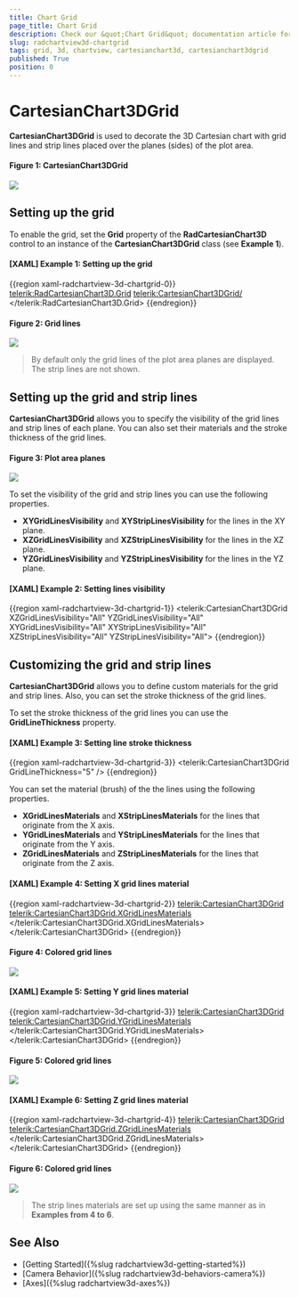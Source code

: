 ```yaml
---
title: Chart Grid
page_title: Chart Grid
description: Check our &quot;Chart Grid&quot; documentation article for the RadChartView3D WPF control.
slug: radchartview3d-chartgrid
tags: grid, 3d, chartview, cartesianchart3d, cartesianchart3dgrid
published: True
position: 0
---
```


# CartesianChart3DGrid

__CartesianChart3DGrid__ is used to decorate the 3D Cartesian chart with grid lines and strip lines placed over the planes (sides) of the plot area.

#### __Figure 1: CartesianChart3DGrid__
![](images/radchartview-3d-chartgrid-0.png)

## Setting up the grid

To enable the grid, set the __Grid__ property of the __RadCartesianChart3D__ control to an instance of the __CartesianChart3DGrid__ class (see __Example 1__). 

#### __[XAML] Example 1: Setting up the grid__  
{{region xaml-radchartview-3d-chartgrid-0}}
	<telerik:RadCartesianChart3D.Grid>
		<telerik:CartesianChart3DGrid/>
	</telerik:RadCartesianChart3D.Grid>
{{endregion}}

#### __Figure 2: Grid lines__
![](images/radchartview-3d-chartgrid-1.png)

> By default only the grid lines of the plot area planes are displayed. The strip lines are not shown. 

## Setting up the grid and strip lines

__CartesianChart3DGrid__ allows you to specify the visibility of the grid lines and strip lines of each plane. You can also set their materials and the stroke thickness of the grid lines.

#### __Figure 3: Plot area planes__
![](images/radchartview-3d-chartgrid-2.png)

To set the visibility of the grid and strip lines you can use the following properties.

* __XYGridLinesVisibility__ and __XYStripLinesVisibility__ for the lines in the XY plane.
* __XZGridLinesVisibility__ and __XZStripLinesVisibility__ for the lines in the XZ plane.
* __YZGridLinesVisibility__ and __YZStripLinesVisibility__ for the lines in the YZ plane.

#### __[XAML] Example 2: Setting lines visibility__  
{{region xaml-radchartview-3d-chartgrid-1}}
		<telerik:CartesianChart3DGrid XZGridLinesVisibility="All" 
									  YZGridLinesVisibility="All"
									  XYGridLinesVisibility="All"
									  XYStripLinesVisibility="All"
									  XZStripLinesVisibility="All"
									  YZStripLinesVisibility="All">
{{endregion}}

## Customizing the grid and strip lines

__CartesianChart3DGrid__ allows you to define custom materials for the grid and strip lines. Also, you can set the stroke thickness of the grid lines.

To set the stroke thickness of the grid lines you can use the __GridLineThickness__ property.

#### __[XAML] Example 3: Setting line stroke thickness__  
{{region xaml-radchartview-3d-chartgrid-3}}
	<telerik:CartesianChart3DGrid GridLineThickness="5" />
{{endregion}}

You can set the material (brush) of the the lines using the following properties.

* __XGridLinesMaterials__ and __XStripLinesMaterials__ for the lines that originate from the X axis.
* __YGridLinesMaterials__ and __YStripLinesMaterials__ for the lines that originate from the Y axis.
* __ZGridLinesMaterials__ and __ZStripLinesMaterials__ for the lines that originate from the Z axis.

#### __[XAML] Example 4: Setting X grid lines material__
{{region xaml-radchartview-3d-chartgrid-2}}
	<telerik:CartesianChart3DGrid>
		<telerik:CartesianChart3DGrid.XGridLinesMaterials>
			<MaterialCollection>
				<DiffuseMaterial Brush="#00A2E8" />
			 </MaterialCollection>
		</telerik:CartesianChart3DGrid.XGridLinesMaterials>			
	</telerik:CartesianChart3DGrid>
{{endregion}}

#### __Figure 4: Colored grid lines__
![](images/radchartview-3d-chartgrid-3.png)

#### __[XAML] Example 5: Setting Y grid lines material__
{{region xaml-radchartview-3d-chartgrid-3}}
	<telerik:CartesianChart3DGrid>			
		<telerik:CartesianChart3DGrid.YGridLinesMaterials>
			<MaterialCollection>
				<DiffuseMaterial Brush="#22B14C" />
			</MaterialCollection>
		</telerik:CartesianChart3DGrid.YGridLinesMaterials>
	</telerik:CartesianChart3DGrid>
{{endregion}}

#### __Figure 5: Colored grid lines__
![](images/radchartview-3d-chartgrid-4.png)

#### __[XAML] Example 6: Setting Z grid lines material__
{{region xaml-radchartview-3d-chartgrid-4}}
	<telerik:CartesianChart3DGrid>			
		<telerik:CartesianChart3DGrid.ZGridLinesMaterials>
			<MaterialCollection>
				<DiffuseMaterial Brush="#FF7F27" />
			 </MaterialCollection>
		</telerik:CartesianChart3DGrid.ZGridLinesMaterials>
	</telerik:CartesianChart3DGrid>
{{endregion}}

#### __Figure 6: Colored grid lines__
![](images/radchartview-3d-chartgrid-5.png)

> The strip lines materials are set up using the same manner as in __Examples from 4 to 6__.

## See Also

* [Getting Started]({%slug radchartview3d-getting-started%})
* [Camera Behavior]({%slug radchartview3d-behaviors-camera%})
* [Axes]({%slug radchartview3d-axes%})